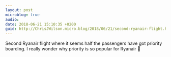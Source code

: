 ```yaml
---
layout: post
microblog: true
audio: 
date: 2018-06-21 15:10:35 +0200
guid: http://ChrisJWilson.micro.blog/2018/06/21/second-ryanair-flight.html
---
```

Second Ryanair flight where it seems half the passengers have got priority boarding. I really wonder why priority is so popular for Ryanair 🤔
